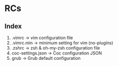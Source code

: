 # RCs

## Index

1. .vimrc -> vim configuration file
2. .vimrc.min -> minimum setting for vim (no-plugins)
3. .zshrc -> zsh & oh-my-zsh configuration file
4. coc-settings.json -> Coc configuration JSON
5. grub -> Grub default configuration

